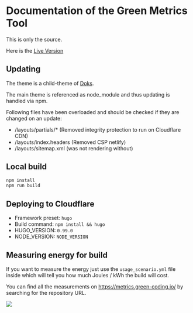 # Documentation of the Green Metrics Tool

This is only the source.

Here is the [Live Version](https://docs.green-coding.io)

## Updating

The theme is a child-theme of [Doks](https://getdoks.org/docs/).

The main theme is referenced as node_module and thus updating is handled via npm.

Following files have been overloaded and should be checked if they are changed on an update:
- /layouts/partials/* (Removed integrity protection to run on Cloudflare CDN)
- /layouts/index.headers (Removed CSP netlify)
- /layouts/sitemap.xml (was not rendering without)

## Local build

```bash
npm install
npm run build
```

## Deploying to Cloudflare

- Framework preset: `hugo`
- Build command: `npm install && hugo`
- HUGO_VERSION: `0.99.0`
- NODE_VERSION: `NODE_VERSION`

## Measuring energy for build

If you want to measure the energy just use the `usage_scenario.yml` file inside
which will tell you how much Joules / kWh the build will cost.

You can find all the measurements on https://metrics.green-coding.io/ by searching
for the repository URL.

<img src="https://img.shields.io/badge/Energy%20cost%20for%20build-~5%20J-orange">
